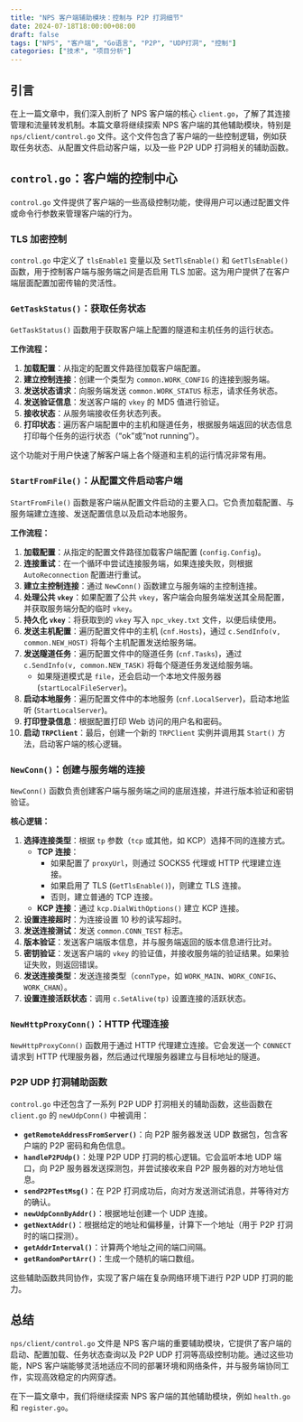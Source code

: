 ```yaml
---
title: "NPS 客户端辅助模块：控制与 P2P 打洞细节"
date: 2024-07-18T18:00:00+08:00
draft: false
tags: ["NPS", "客户端", "Go语言", "P2P", "UDP打洞", "控制"]
categories: ["技术", "项目分析"]
---
```


## 引言

在上一篇文章中，我们深入剖析了 NPS 客户端的核心 `client.go`，了解了其连接管理和流量转发机制。本篇文章将继续探索 NPS 客户端的其他辅助模块，特别是 `nps/client/control.go` 文件。这个文件包含了客户端的一些控制逻辑，例如获取任务状态、从配置文件启动客户端，以及一些 P2P UDP 打洞相关的辅助函数。

## `control.go`：客户端的控制中心

`control.go` 文件提供了客户端的一些高级控制功能，使得用户可以通过配置文件或命令行参数来管理客户端的行为。

### TLS 加密控制

`control.go` 中定义了 `tlsEnable1` 变量以及 `SetTlsEnable()` 和 `GetTlsEnable()` 函数，用于控制客户端与服务端之间是否启用 TLS 加密。这为用户提供了在客户端层面配置加密传输的灵活性。

### `GetTaskStatus()`：获取任务状态

`GetTaskStatus()` 函数用于获取客户端上配置的隧道和主机任务的运行状态。

**工作流程：**

1.  **加载配置**：从指定的配置文件路径加载客户端配置。
2.  **建立控制连接**：创建一个类型为 `common.WORK_CONFIG` 的连接到服务端。
3.  **发送状态请求**：向服务端发送 `common.WORK_STATUS` 标志，请求任务状态。
4.  **发送验证信息**：发送客户端的 `vkey` 的 MD5 值进行验证。
5.  **接收状态**：从服务端接收任务状态列表。
6.  **打印状态**：遍历客户端配置中的主机和隧道任务，根据服务端返回的状态信息打印每个任务的运行状态（“ok”或“not running”）。

这个功能对于用户快速了解客户端上各个隧道和主机的运行情况非常有用。

### `StartFromFile()`：从配置文件启动客户端

`StartFromFile()` 函数是客户端从配置文件启动的主要入口。它负责加载配置、与服务端建立连接、发送配置信息以及启动本地服务。

**工作流程：**

1.  **加载配置**：从指定的配置文件路径加载客户端配置 (`config.Config`)。
2.  **连接重试**：在一个循环中尝试连接服务端，如果连接失败，则根据 `AutoReconnection` 配置进行重试。
3.  **建立主控制连接**：通过 `NewConn()` 函数建立与服务端的主控制连接。
4.  **处理公共 `vkey`**：如果配置了公共 `vkey`，客户端会向服务端发送其全局配置，并获取服务端分配的临时 `vkey`。
5.  **持久化 `vkey`**：将获取到的 `vkey` 写入 `npc_vkey.txt` 文件，以便后续使用。
6.  **发送主机配置**：遍历配置文件中的主机 (`cnf.Hosts`)，通过 `c.SendInfo(v, common.NEW_HOST)` 将每个主机配置发送给服务端。
7.  **发送隧道任务**：遍历配置文件中的隧道任务 (`cnf.Tasks`)，通过 `c.SendInfo(v, common.NEW_TASK)` 将每个隧道任务发送给服务端。
    *   如果隧道模式是 `file`，还会启动一个本地文件服务器 (`startLocalFileServer`)。
8.  **启动本地服务**：遍历配置文件中的本地服务 (`cnf.LocalServer`)，启动本地监听 (`StartLocalServer`)。
9.  **打印登录信息**：根据配置打印 Web 访问的用户名和密码。
10. **启动 `TRPClient`**：最后，创建一个新的 `TRPClient` 实例并调用其 `Start()` 方法，启动客户端的核心逻辑。

### `NewConn()`：创建与服务端的连接

`NewConn()` 函数负责创建客户端与服务端之间的底层连接，并进行版本验证和密钥验证。

**核心逻辑：**

1.  **选择连接类型**：根据 `tp` 参数（`tcp` 或其他，如 KCP）选择不同的连接方式。
    *   **TCP 连接**：
        *   如果配置了 `proxyUrl`，则通过 SOCKS5 代理或 HTTP 代理建立连接。
        *   如果启用了 TLS (`GetTlsEnable()`)，则建立 TLS 连接。
        *   否则，建立普通的 TCP 连接。
    *   **KCP 连接**：通过 `kcp.DialWithOptions()` 建立 KCP 连接。
2.  **设置连接超时**：为连接设置 10 秒的读写超时。
3.  **发送连接测试**：发送 `common.CONN_TEST` 标志。
4.  **版本验证**：发送客户端版本信息，并与服务端返回的版本信息进行比对。
5.  **密钥验证**：发送客户端的 `vkey` 的验证值，并接收服务端的验证结果。如果验证失败，则返回错误。
6.  **发送连接类型**：发送连接类型（`connType`，如 `WORK_MAIN`、`WORK_CONFIG`、`WORK_CHAN`）。
7.  **设置连接活跃状态**：调用 `c.SetAlive(tp)` 设置连接的活跃状态。

### `NewHttpProxyConn()`：HTTP 代理连接

`NewHttpProxyConn()` 函数用于通过 HTTP 代理建立连接。它会发送一个 `CONNECT` 请求到 HTTP 代理服务器，然后通过代理服务器建立与目标地址的隧道。

### P2P UDP 打洞辅助函数

`control.go` 中还包含了一系列 P2P UDP 打洞相关的辅助函数，这些函数在 `client.go` 的 `newUdpConn()` 中被调用：

*   **`getRemoteAddressFromServer()`**：向 P2P 服务器发送 UDP 数据包，包含客户端的 P2P 密码和角色信息。
*   **`handleP2PUdp()`**：处理 P2P UDP 打洞的核心逻辑。它会监听本地 UDP 端口，向 P2P 服务器发送探测包，并尝试接收来自 P2P 服务器的对方地址信息。
*   **`sendP2PTestMsg()`**：在 P2P 打洞成功后，向对方发送测试消息，并等待对方的确认。
*   **`newUdpConnByAddr()`**：根据地址创建一个 UDP 连接。
*   **`getNextAddr()`**：根据给定的地址和偏移量，计算下一个地址（用于 P2P 打洞时的端口探测）。
*   **`getAddrInterval()`**：计算两个地址之间的端口间隔。
*   **`getRandomPortArr()`**：生成一个随机的端口数组。

这些辅助函数共同协作，实现了客户端在复杂网络环境下进行 P2P UDP 打洞的能力。

## 总结

`nps/client/control.go` 文件是 NPS 客户端的重要辅助模块，它提供了客户端的启动、配置加载、任务状态查询以及 P2P UDP 打洞等高级控制功能。通过这些功能，NPS 客户端能够灵活地适应不同的部署环境和网络条件，并与服务端协同工作，实现高效稳定的内网穿透。

在下一篇文章中，我们将继续探索 NPS 客户端的其他辅助模块，例如 `health.go` 和 `register.go`。
